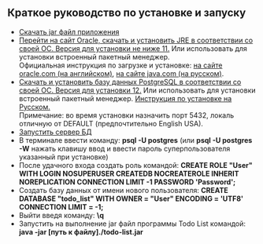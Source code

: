 ## Краткое руководство по установке и запуску
*	[Скачать jar файл приложения](https://github.com/SergeevNikita/todo-list/blob/main/bin/todo-list.jar)
*	[Перейти на сайт Oracle, скачать и установить JRE в соответствии со своей ОС. Версия для установки не ниже 11.](https://www.oracle.com/java/technologies/javase-jre8-downloads.html) Или использовать для установки встроенный пакетный менеджер.   
	Официальная инструкция по загрузке и установке: 
	[на сайте oracle.com (на английском)](https://docs.oracle.com/javase/8/docs/technotes/guides/install/install_overview.html), 
	[на сайте java.com (на русском)](https://www.java.com/ru/download/help/download_options_ru.html).
*	[Скачать и установить базу данных PostgreSQL в соответствии со своей ОС. Версия для установки 12.](https://www.enterprisedb.com/downloads/postgres-postgresql-downloads) Или использовать для установки встроенный пакетный менеджер. 
    [Инструкция по установке на Русском.](https://wiki.postgresql.org/wiki/Russian/PostgreSQL-One-click-Installer-Guide)     
    Примечание: во время установки назначить порт 5432, локаль отличную от DEFAULT (предпочтительно English USA).
*   [Запустить сервер БД](https://postgrespro.ru/docs/postgresql/12/server-start) 
*   В терминале ввести команду: **psql -U postgres** (или **psql -U postgres -W** нажать клавишу ввод и ввести пароль суперпользователя указанный при установке)
*   После удачного входа создать роль командой: **CREATE ROLE "User" WITH LOGIN NOSUPERUSER CREATEDB NOCREATEROLE INHERIT NOREPLICATION CONNECTION LIMIT -1 PASSWORD 'Password';**
*	Создать базу данных от имени нового пользователя: **CREATE DATABASE "todo_list" WITH OWNER = "User" ENCODING = 'UTF8' CONNECTION LIMIT = -1;**
* 	Выйти введя команду: **\q**
*	Запустить на выполнение jar файл программы Todo List командой: **java -jar [путь к файлу]./todo-list.jar**
